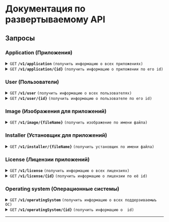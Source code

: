 # Документация по развертываемому API

## Запросы

### Application (Приложения)

<details>
  <summary><code>GET</code> <code><b>/v1/application</b></code> <code>(получить информацию о всех приложениях)</code></summary>

##### Параметры

| name   | type | required | description                     |
|--------|------|----------|---------------------------------|
| `page` | int  | true     | Every page contains 10 elements |

##### Ответы

| http code  | content-type     | response                              |
|------------|------------------|---------------------------------------|
| `200`      | application/json | JSON view of List<Application> object |

##### Пример запроса

> ```javascript
>  curl --location 'http://localhost:8080/v1/application?page=0'
> ```

</details>

<details>
  <summary><code>GET</code> <code><b>/v1/application/{id}</b></code> <code>(получить информацию о приложении по его id)</code></summary>

##### Параметры

| name | type | required | description                |
|------|------|----------|----------------------------|
| `id` | int  | true     | Id of required application |

##### Ответы

| http code | content-type     | response                        |
|-----------|------------------|---------------------------------|
| `200`     | application/json | JSON view of Application object |


##### Пример запроса

> ```javascript
>  curl --location 'http://localhost:8080/v1/application/4'
> ```

</details>

### User (Пользователи)

<details>
  <summary><code>GET</code> <code><b>/v1/user</b></code> <code>(получить информацию о всех пользователях)</code></summary>

##### Параметры

| name   | type | required | description                     |
|--------|------|----------|---------------------------------|
| `page` | int  | true     | Every page contains 10 elements |

##### Ответы

| http code  | content-type     | response                       |
|------------|------------------|--------------------------------|
| `200`      | application/json | JSON view of List<User> object |

##### Пример запроса

> ```javascript
>  curl --location 'http://localhost:8080/v1/user?page=0'
> ```

</details>

<details>
  <summary><code>GET</code> <code><b>/v1/user/{id}</b></code> <code>(получить информацию о пользователе по его id)</code></summary>

##### Параметры

| name | type | required | description         |
|------|------|----------|---------------------|
| `id` | int  | true     | Id of required user |

##### Ответы

| http code | content-type     | response                 |
|-----------|------------------|--------------------------|
| `200`     | application/json | JSON view of User object |


##### Пример запроса

> ```javascript
>  curl --location 'http://localhost:8080/v1/user/4'
> ```

</details>

### Image (Изображения для приложений)


<details>
  <summary><code>GET</code> <code><b>/v1/image/{fileName}</b></code> <code>(получить изображение по имени файла)</code></summary>

##### Параметры

| name       | type   | required | description            |
|------------|--------|----------|------------------------|
| `fileName` | string | true     | Name of required image |

##### Ответы

| http code | content-type             | response       |
|-----------|--------------------------|----------------|
| `200`     | application/octet-stream | Required image |


##### Пример запроса

> ```javascript
>  curl --location 'http://localhost:8080/v1/image/test.jpg'
> ```

</details>

### Installer (Установщик для приложений)


<details>
  <summary><code>GET</code> <code><b>/v1/installer/{fileName}</b></code> <code>(получить установщик по имени файла)</code></summary>

##### Параметры

| name       | type   | required | description           |
|------------|--------|----------|-----------------------|
| `fileName` | string | true     | Name of required file |

##### Ответы

| http code | content-type             | response      |
|-----------|--------------------------|---------------|
| `200`     | application/octet-stream | Required file |


##### Пример запроса

> ```javascript
>  curl --location 'http://localhost:8080/v1/installer/mockoon.exe'
> ```

</details>


### License (Лицензии приложений)

<details>
  <summary><code>GET</code> <code><b>/v1/license</b></code> <code>(получить информацию о всех лицензиях)</code></summary>

##### Параметры

| name   | type | required | description                     |
|--------|------|----------|---------------------------------|
| `page` | int  | true     | Every page contains 10 elements |

##### Ответы

| http code  | content-type     | response                          |
|------------|------------------|-----------------------------------|
| `200`      | application/json | JSON view of List<License> object |

##### Пример запроса

> ```javascript
>  curl --location 'http://localhost:8080/v1/license?page=0'
> ```

</details>

<details>
  <summary><code>GET</code> <code><b>/v1/license/{id}</b></code> <code>(получить информацию о лицензии по её id)</code></summary>

##### Параметры

| name | type   | required | description              |
|------|--------|----------|--------------------------|
| `id` | string | true     | Code of required license |

##### Ответы

| http code | content-type     | response                    |
|-----------|------------------|-----------------------------|
| `200`     | application/json | JSON view of License object |


##### Пример запроса

> ```javascript
>  curl --location 'http://localhost:8080/v1/license/AAL'
> ```

</details>

### Operating system (Операционные системы)

<details>
  <summary><code>GET</code> <code><b>/v1/operatingSystem</b></code> <code>(получить информацию о всех поддерэиваемыъ ОС)</code></summary>

##### Параметры

| name | type | required | description |
|------|------|----------|-------------|
|      |      |          |             |

##### Ответы

| http code  | content-type     | response                                  |
|------------|------------------|-------------------------------------------|
| `200`      | application/json | JSON view of List<OperatingSystem> object |

##### Пример запроса

> ```javascript
>  curl --location 'http://localhost:8080/v1/operatingSystem'
> ```

</details>

<details>
  <summary><code>GET</code> <code><b>/v1/operatingSystem/{id}</b></code> <code>(получить информацию о  id)</code></summary>

##### Параметры

| name | type | required | description                     |
|------|------|----------|---------------------------------|
| `id` | int  | true     | Id of required operating system |

##### Ответы

| http code | content-type     | response                            |
|-----------|------------------|-------------------------------------|
| `200`     | application/json | JSON view of OperatingSystem object |


##### Пример запроса

> ```javascript
>  curl --location 'http://localhost:8080/v1/operatingSystem/4'
> ```

</details>

------------------------------------------------------------------------------------------
